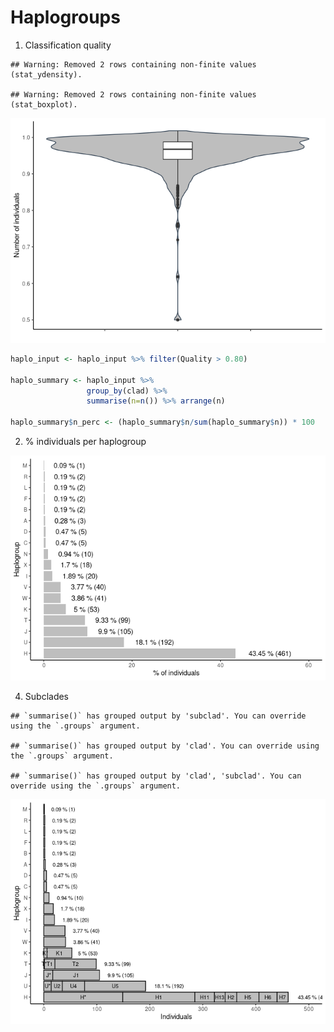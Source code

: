 Haplogroups
================

1.  Classification quality

<!-- -->

    ## Warning: Removed 2 rows containing non-finite values (stat_ydensity).

    ## Warning: Removed 2 rows containing non-finite values (stat_boxplot).

![](haplogroups_files/figure-gfm/quality_violin-1.tiff)<!-- -->

``` r
haplo_input <- haplo_input %>% filter(Quality > 0.80)

haplo_summary <- haplo_input %>%
                 group_by(clad) %>% 
                 summarise(n=n()) %>% arrange(n)

haplo_summary$n_perc <- (haplo_summary$n/sum(haplo_summary$n)) * 100
```

2.  % individuals per haplogroup

![](haplogroups_files/figure-gfm/percent_haplogroup-1.tiff)<!-- -->

4.  Subclades

<!-- -->

    ## `summarise()` has grouped output by 'subclad'. You can override using the `.groups` argument.

    ## `summarise()` has grouped output by 'clad'. You can override using the `.groups` argument.

    ## `summarise()` has grouped output by 'clad', 'subclad'. You can override using the `.groups` argument.

![](haplogroups_files/figure-gfm/percent_subclads-1.tiff)<!-- -->

<!-- ```{r subclads,echo=FALSE, eval=F} -->
<!-- # n <- paste('(',h_summary$n,')',sep = '') -->
<!-- # labels <- paste(round(h_summary$n_perc,2),'%',sep=' ',n) -->
<!-- #  -->
<!-- h_summary <- haplo_input  -->
<!-- h_summary$subclad <- substring(h_summary$subclad,1,3) -->
<!-- h_summary$subclad <- gsub('[a-zA-Z]$','',h_summary$subclad) -->
<!-- h_summary <- h_summary %>% group_by(Haplogroup,subclad) %>% summarise(n=n()) -->
<!-- h_summary$subclad <- ifelse(h_summary$n < 7, 'other',h_summary$subclad) -->
<!-- h_summary <- h_summary %>% group_by(Haplogroup,subclad) %>% summarise(n=sum(n)) -->
<!-- h_summary$n_perc <- (h_summary$n/sum(h_summary$n)) * 100 -->
<!-- top <- haplo_summary %>% top_n(n = 5,n) %>% select(Haplogroup) -->
<!-- top_h <- h_summary  %>% filter(Haplogroup %in% top$Haplogroup)  -->
<!-- top_h[1,2] <- 'H' -->
<!-- library(RColorBrewer) -->
<!-- nb.cols <- 25 -->
<!-- mycolors <- colorRampPalette(brewer.pal(9, "Set1"))(nb.cols) -->
<!-- top_h %>% -->
<!--   ggplot(aes(y=reorder(Haplogroup, -n),x=n,fill=subclad)) + -->
<!--   geom_bar(position="fill", stat="identity") + -->
<!--   scale_fill_manual(values = mycolors) + -->
<!--   theme_classic() + -->
<!--   ylab('Haplogroup') + -->
<!--   xlab('# individuals')  -->
<!-- ``` -->
